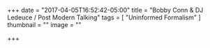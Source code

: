 +++
date = "2017-04-05T16:52:42-05:00"
title = "Bobby Conn & DJ Ledeuce / Post Modern Talking"
tags = [ "Uninformed Formalism" ]
thumbnail = ""
image = ""

+++

